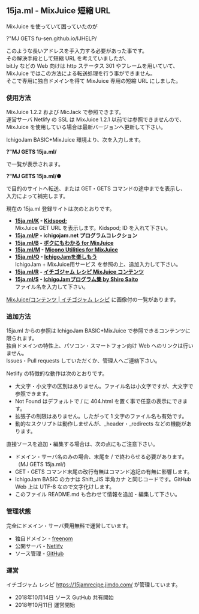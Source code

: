 ## 15ja.ml - MixJuice 短縮 URL

MixJuice を使っていて困っていたのが

?"MJ GETS fu-sen.github.io/IJHELP/

このような長いアドレスを手入力する必要があった事です。<br>
その解決手段として短縮 URL を考えていましたが、<br>
bit.ly などの Web 向けは http ステータス 301 やフレームを用いていて、<br>
MixJuice ではこの方法による転送処理を行う事ができません。<br>
そこで専用に独自ドメインを得て MixJuice 専用の短縮 URL にしました。

### 使用方法

MixJuice 1.2.2 および MicJack で参照できます。<br>
運営サーバ Netlify の SSL は MixJuice 1.2.1 以前では参照できませんので、<br>
MixJuice を使用している場合は最新バージョンへ更新して下さい。

IchigoJam BASIC+MixJuice 環境より、次を入力します。

**?"MJ GETS 15ja.ml/**

で一覧が表示されます。

**?"MJ GETS 15ja.ml/●**

で目的のサイトへ転送、または GET・GETS コマンドの途中までを表示し、<br>
入力によって補完します。

現在の 15ja.ml 登録サイトは次のとおりです。

* **<a href="https://github.com/fu-sen/15ja.ml/blob/master/k">15ja.ml/K</a> - <a href="http://kidspod.club/">Kidspod;</a>**<br>MixJuice GET URL を表示します。Kidspod; ID を入れて下さい。
* **<a href="https://github.com/fu-sen/15ja.ml/blob/master/p">15ja.ml/P</a> - ichigojam.net プログラムコレクション**
* **<a href="https://github.com/fu-sen/15ja.ml/blob/master/b">15ja.ml/B</a> - <a href="https://blogs.yahoo.co.jp/bokunimowakaru/55369582.html" target="_blank">ボクにもわかる for MixJuice</a>**
* **<a href="https://github.com/fu-sen/15ja.ml/blob/master/m">15ja.ml/M</a> - <a href="http://ijutilities.micutil.com/" target="_blank">Micono Utilities for MixJuice</a>**
* **<a href="https://github.com/fu-sen/15ja.ml/blob/master/o">15ja.ml/O</a> - <a href="http://www.openspc2.org/reibun/IchigoJam/" target="_blank">IchigoJamを楽しもう</a>**<br>IchigoJam + MixJuice用サービス を参照の上、追加入力して下さい。
* **<a href="https://github.com/fu-sen/15ja.ml/blob/master/r">15ja.ml/R</a> - <a href="https://15jamrecipe.jimdo.com/" target="_blank">イチゴジャム レシピ MixJuice コンテンツ</a>**
* **<a href="https://github.com/fu-sen/15ja.ml/blob/master/s">15ja.ml/S</a> - <a href="http://comich.net/ichigojam/" target="_blank">IchigoJamプログラム集 by Shiro Saito</a>**<br>ファイル名を入力して下さい。

<a href="https://15jamrecipe.jimdo.com/mixjuice/%E3%82%B3%E3%83%B3%E3%83%86%E3%83%B3%E3%83%84/" target="_blank">MixJuice/コンテンツ | イチゴジャム レシピ</a> に画像付の一覧があります。

### 追加方法

15ja.ml からの参照は IchigoJam BASIC+MixJuice で参照できるコンテンツに限られます。<br>
独自ドメインの特性上、パソコン・スマートフォン向け Web へのリンクは行いません。<br>
Issues・Pull requests していただくか、管理人へご連絡下さい。

Netlify の特徴的な動作は次のとおりです。

* 大文字・小文字の区別はありません。ファイル名は小文字ですが、大文字で参照できます。
* Not Found はデフォルトで / に 404.html を置く事で任意の表示にできます。
* 拡張子の制限はありません。したがって 1 文字のファイル名も有効です。
* 動的なスクリプトは動作しませんが、_header・_redirects などの機能があります。

直接ソースを追加・編集する場合は、次の点にもご注意下さい。

* ドメイン・サーバ名のみの場合、末尾を / で終わらせる必要があります。（MJ GETS 15ja.ml/)
* GET・GETS コマンド末尾の改行有無はコマンド追記の有無に影響します。
* IchigoJam BASIC のカナは Shift_JIS 半角カナ と同じコードです。GitHub Web 上は UTF-8 なので文字化けします。
* このファイル README.md も合わせて情報を追加・編集して下さい。

### 管理状態

完全にドメイン・サーバ費用無料で運営しています。

* 独自ドメイン - <a href="https://www.freenom.com/" target="_blank">freenom</a>
* 公開サーバ - <a href="https://www.netlify.com/" target="_blank">Netlify</a>
* ソース管理 - <a href="https://github.com/" target="_blank">GitHub</a>

### 運営

イチゴジャム レシピ https://15jamrecipe.jimdo.com/ が管理しています。

* 2018年10月14日 ソース GutHub 共有開始
* 2018年10月11日 運営開始
